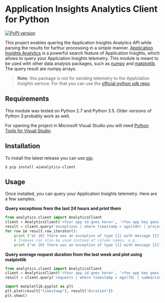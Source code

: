 # Application Insights Analytics Client for Python #

[![PyPI version](https://badge.fury.io/py/aianalytics-client.svg)](https://badge.fury.io/py/aianalytics-client)

This project enables quering the Application Insights Analytics API while parsing the results for furthur processing in a simple manner. [Application Insights Analytics](https://docs.microsoft.com/en-us/azure/application-insights/app-insights-analytics) is a powerful search feature of Application Insights, which allows to query your Applciation Insights telemetry.
This module is meant to be used with other data analysis packages, such as [numpy](http://www.numpy.org/) and [matplotlib](http://matplotlib.org/). The query result are numpy arrays.

>**Note**: this package is not for sending telemetry to the Applciation Insights serivce. For that you can use the [official python sdk repo](https://github.com/Microsoft/ApplicationInsights-Python).


## Requirements ##

This module was tested on Python 2.7 and Python 3.5. Older versions of Python 3 probably work as well. 

For opening the project in Microsoft Visual Studio you will need [Python Tools for Visual Studio](http://pytools.codeplex.com/).

## Installation ##

To install the latest release you can use [pip](http://www.pip-installer.org/).

```
$ pip install aianalytics-client
```

## Usage ##

Once installed, you can query your Application Insights telemetry. Here are a few samples.

**Query exceptions from the last 24 hours and print them**
```python
from analytics.client import AnalyticsClient
client = AnalyticsClient('<Your app id goes here>', '<You app key goes here>')
result = client.query('exceptions | where timestamp > ago(24h) | project timestamp, type, outerMessage') 
for row in result.row_iterator():
    print ("at {0} there was an exception of type {1} with message {2}".format(row['timestamp'], row['type'], row['outerMessage']))
    # Indexes can also be used instead of column names, e.g.:
    print ("at {0} there was an exception of type {1} with message {2}".format(row[0], row[1], row[2]))
```

**Query average request duration from the last week and plot using matplotlib**
```python
from analytics.client import AnalyticsClient
client = AnalyticsClient('<Your app id goes here>', '<You app key goes here>')
result = client.query('requests | where timestamp > ago(7d) | summarize Duration = avg(duration/1000) by bin(timestamp, 1h) | order by timestamp asc') 

import matplotlib.pyplot as plt
plt.plot(result["timestamp"], result["Duration"])
plt.show()
```

